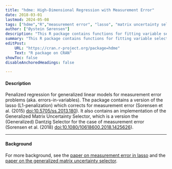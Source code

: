 ```yaml
---
title: "hdme: High-Dimensional Regression with Measurement Error" 
date: 2018-03-01
lastmod: 2024-05-08
tags: ["hdme","R","measurement error", "lasso", "matrix uncertainty selector", "Dantzig selector"]
author: ["Øystein Sørensen"]
description: "This R package contains functions for fitting variable selection models in the presence of noise in the predictor variables. In particular, it supports a corrected lasso and the generalized matrix uncertainty selector. In addition, it offers an implementation of the (generalized) Dantzig selector."
summary: "This R package contains functions for fitting variable selection models in the presence of noise in the predictor variables. In particular, it supports a corrected lasso and the generalized matrix uncertainty selector. In addition, it offers an implementation of the (generalized) Dantzig selector."
editPost:
    URL: "https://cran.r-project.org/package=hdme"
    Text: "R package on CRAN"
showToc: false
disableAnchoredHeadings: false

---
```



#### Description

Penalized regression for generalized linear models for measurement error problems (aka. errors-in-variables). The package contains a version of the lasso (L1-penalization) which corrects for measurement error (Sorensen et al. (2015) <doi:10.5705/ss.2013.180>). It also contains an implementation of the Generalized Matrix Uncertainty Selector, which is a version the (Generalized) Dantzig Selector for the case of measurement error (Sorensen et al. (2018) <doi:10.1080/10618600.2018.1425626>).


---

#### Background

For more background, see the [paper on measurement error in lasso](../../papers/paper1) and the [paper on the generalized matrix uncertainty selector](../../papers/paper2).